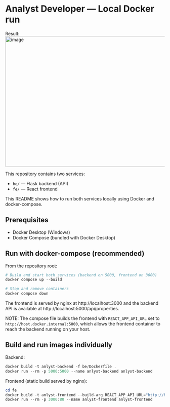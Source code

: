 # Analyst Developer — Local Docker run

Result:
<img width="945" height="412" alt="image" src="https://github.com/user-attachments/assets/8b2720a6-98a3-460b-8847-5b9441043afe" />

This repository contains two services:
- `be/` — Flask backend (API)
- `fe/` — React frontend

This README shows how to run both services locally using Docker and docker-compose.

## Prerequisites
- Docker Desktop (Windows)
- Docker Compose (bundled with Docker Desktop)

## Run with docker-compose (recommended)
From the repository root:

```powershell
# Build and start both services (backend on 5000, frontend on 3000)
docker compose up --build

# Stop and remove containers
docker compose down
```

The frontend is served by nginx at http://localhost:3000 and the backend API is available at http://localhost:5000/api/properties.

NOTE: The compose file builds the frontend with `REACT_APP_API_URL` set to `http://host.docker.internal:5000`, which allows the frontend container to reach the backend running on your host.

## Build and run images individually
Backend:
```powershell
docker build -t anlyst-backend -f be/Dockerfile .
docker run --rm -p 5000:5000 --name anlyst-backend anlyst-backend
```

Frontend (static build served by nginx):
```powershell
cd fe
docker build -t anlyst-frontend --build-arg REACT_APP_API_URL="http://host.docker.internal:5000" .
docker run --rm -p 3000:80 --name anlyst-frontend anlyst-frontend
```
